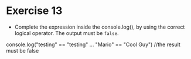 # Exercise 13

* Complete the expression inside the console.log(), by using the correct logical operator. The output must be `false`.

console.log("testing" == "testing" ... "Mario" == "Cool Guy") //the result must be false
